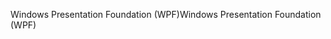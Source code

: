 <span data-ttu-id="1c980-101">Windows Presentation Foundation (WPF)</span><span class="sxs-lookup"><span data-stu-id="1c980-101">Windows Presentation Foundation (WPF)</span></span>